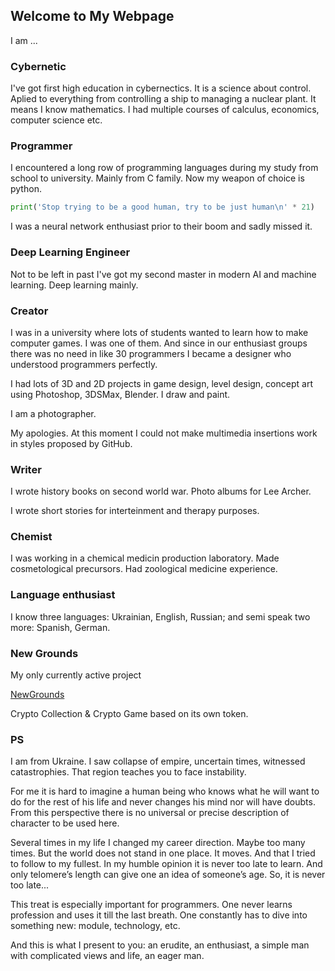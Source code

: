 ## Welcome to My Webpage

I am ...

### Cybernetic

I've got first high education in cybernectics. It is a science about control. Aplied to everything from controlling a ship to managing a nuclear plant. It means I know mathematics. I had multiple courses of calculus, economics, computer science etc.

### Programmer

I encountered a long row of programming languages during my study from school to university. Mainly from C family. Now my weapon of choice is python.

```python
print('Stop trying to be a good human, try to be just human\n' * 21)
```

I was a neural network enthusiast prior to their boom and sadly missed it.

### Deep Learning Engineer

Not to be left in past I've got my second master in modern AI and machine learning. Deep learning mainly.

### Creator

I was in a university where lots of students wanted to learn how to make computer games. I was one of them. And since in our enthusiast groups there was no need in like 30 programmers I became a designer who understood programmers perfectly.

I had lots of 3D and 2D projects in game design, level design, concept art using Photoshop, 3DSMax, Blender. I draw and paint.

I am a photographer.

My apologies. At this moment I could not make multimedia insertions work in styles proposed by GitHub.

### Writer

I wrote history books on second world war. Photo albums for Lee Archer.

I wrote short stories for interteinment and therapy purposes.

### Chemist

I was working in a chemical medicin production laboratory. Made cosmetological precursors. Had zoological medicine experience.

### Language enthusiast

I know three languages: Ukrainian, English, Russian; and semi speak two more: Spanish, German.

### New Grounds

My only currently active project

[NewGrounds](https://newgrounds.online/)

Crypto Collection & Crypto Game based on its own token.

### PS

I am from Ukraine. I saw collapse of empire, uncertain times, witnessed catastrophies. That region teaches you to face instability.

For me it is hard to imagine a human being who knows what he will want to do for the rest of his life and never changes his mind nor will have doubts. From this perspective there is no universal or precise description of character to be used here.

Several times in my life I changed my career direction. Maybe too many times. But the world does not stand in one place. It moves. And that I tried to follow to my fullest. In my humble opinion it is never too late to learn. And only telomere’s length can give one an idea of someone’s age. So, it is never too late...

This treat is especially important for programmers. One never learns profession and uses it till the last breath. One constantly has to dive into something new: module, technology, etc.

And this is what I present to you: an erudite, an enthusiast, a simple man with complicated views and life, an eager man.
